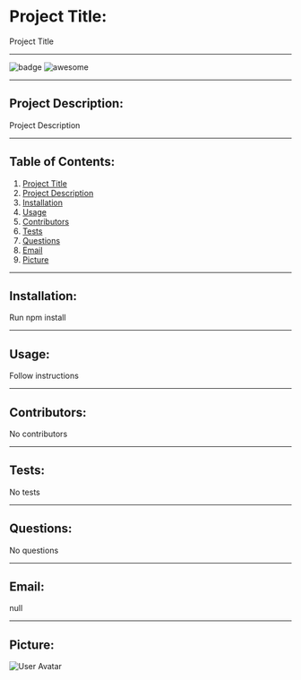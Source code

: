 
# Project Title:

Project Title
- - - 
![badge](https://img.shields.io/static/v1?label=License&message=Proprietary&color=brightgreen)
![awesome](https://cdn.rawgit.com/jongracecox/anybadge/master/examples/awesomeness.svg)
- - -
## Project Description:

Project Description
- - -
## Table of Contents:
  1. [Project Title](#project-title)
  2. [Project Description](#project-description)
  3. [Installation](#installation)
  4. [Usage](#usage)
  5. [Contributors](#contributors)
  6. [Tests](#tests)
  7. [Questions](#questions)
  8. [Email](#email)
  9. [Picture](#picture)  
- - -
## Installation:

Run npm install
- - -
## Usage:

Follow instructions
- - -
## Contributors:

 No contributors
- - -
## Tests:

No tests
- - -
## Questions:

No questions

- - -
## Email:

null
- - -
## Picture:

![User Avatar](https://avatars1.githubusercontent.com/u/60239964?v=4)
